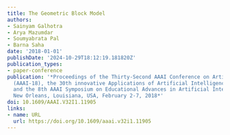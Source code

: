 ```yaml
---
title: The Geometric Block Model
authors:
- Sainyam Galhotra
- Arya Mazumdar
- Soumyabrata Pal
- Barna Saha
date: '2018-01-01'
publishDate: '2024-10-29T18:12:19.181820Z'
publication_types:
- paper-conference
publication: '*Proceedings of the Thirty-Second AAAI Conference on Artificial Intelligence,
  (AAAI-18), the 30th innovative Applications of Artificial Intelligence (IAAI-18),
  and the 8th AAAI Symposium on Educational Advances in Artificial Intelligence (EAAI-18),
  New Orleans, Louisiana, USA, February 2-7, 2018*'
doi: 10.1609/AAAI.V32I1.11905
links:
- name: URL
  url: https://doi.org/10.1609/aaai.v32i1.11905
---
```

